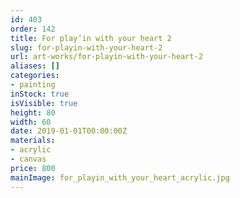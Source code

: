 ```yaml
---
id: 403
order: 142
title: For play’in with your heart 2
slug: for-playin-with-your-heart-2
url: art-works/for-playin-with-your-heart-2
aliases: []
categories:
- painting
inStock: true
isVisible: true
height: 80
width: 60
date: 2019-01-01T00:00:00Z
materials:
- acrylic
- canvas
price: 800
mainImage: for_playin_with_your_heart_acrylic.jpg
---
```

